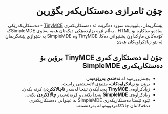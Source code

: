 <div dir="rtl">
  
  # چۆن  ئامرازی دەستکاریکەر بگۆڕین
<!-- position: 6 -->

پێشگریمان، بلوودیت سوود دەگرێت ؛ە دەستکاریکەری [TinyMCE](https://www.tiny.cloud/)  - دەستکاریکەرێکی سادەو ساکارە بۆ  HTML . بەڵام ئێوە بژاردەیێکی دیکەتان هەیە بەناوی SimpleMDEکە کۆدەکانی مارکداون پشتیوانی دەکا. TinyMCE وە SimpleMDE بە شێوازی پێشگریمان لە نێو زیادکراوەکان هەن; 

## جۆن لە دەستکاری کەری TinyMCE برۆین بۆ دەستکاریکەری SimpleMDE
- بجنەژوورەوە لە **تەختەی بەڕێوەبەر**.
- برۆن بۆ  **زیادکراوەکان**لە مێنیۆی لاتەنیشتی ڕاست.
- زیادکراوەی **TinyMCE** پەیدابکەن ئینجا لەسەر **ناچالاککردن** کرتە بکەن.
- زیادکراوەی **SimpleMDE** پەیدا بکەن و کرتەلەسەر **چالاککردن** بکەن.
- ئێوە ئێستا دەستکاریکەری SimpleMDE بە عینوانی دەستکاریکەری دەقەکانتان چالاککەردووەو لە بەردەستە..
</div>
